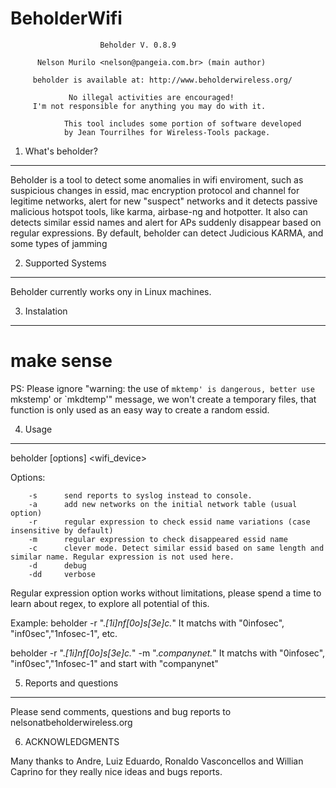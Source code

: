 # BeholderWifi
                        Beholder V. 0.8.9

          Nelson Murilo <nelson@pangeia.com.br> (main author)

         beholder is available at: http://www.beholderwireless.org/

                 No illegal activities are encouraged!
         I'm not responsible for anything you may do with it.

                This tool includes some portion of software developed 
                by Jean Tourrilhes for Wireless-Tools package. 

1. What's beholder? 
---------------------

Beholder is a tool to detect some anomalies in wifi enviroment, such as
suspicious changes in essid, mac encryption protocol and channel for legitime networks, alert for new "suspect"
networks and it detects passive malicious hotspot tools, like karma, airbase-ng and hotpotter. 
It also can detects similar essid names and alert for APs suddenly disappear based on regular expressions.
By default, beholder can detect Judicious KARMA, and some types of jamming 

2. Supported Systems
--------------------

Beholder currently works ony in Linux machines. 


3. Instalation 
-------------

# make sense

PS: 
Please ignore "warning: the use of `mktemp' is dangerous, better use `mkstemp' or `mkdtemp'" message, we won't create a temporary files, that function is only used as an easy way to create a random essid. 


4. Usage
---------

beholder [options] <wifi_device> 

Options:

        -s      send reports to syslog instead to console. 
        -a      add new networks on the initial network table (usual option) 
        -r      regular expression to check essid name variations (case insensitive by default)
        -m      regular expression to check disappeared essid name 
        -c      clever mode. Detect similar essid based on same length and similar name. Regular expression is not used here. 
        -d      debug 
        -dd     verbose  

Regular expression option works without limitations, please spend a time to learn about regex, to explore all potential of this. 

Example: 
beholder -r ".*[1i]nf[0o]s[3e]c.*" 
It matchs with "0infosec", "inf0sec","1nfosec-1", etc. 

beholder -r ".*[1i]nf[0o]s[3e]c.*" -m ".*companynet.*"
It matchs with "0infosec", "inf0sec","1nfosec-1" and start with "companynet"


5. Reports and questions
-----------------------

Please send comments, questions and bug reports to nelsonatbeholderwireless.org


6. ACKNOWLEDGMENTS

Many thanks to Andre, Luiz Eduardo, Ronaldo Vasconcellos and Willian Caprino for they really nice ideas and bugs reports. 


